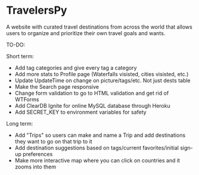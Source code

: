 # TravelersPy

A website with curated travel destinations from across the world that allows users to organize and prioritize their own travel goals and wants.

TO-DO:

Short term:
- Add tag categories and give every tag a category
- Add more stats to Profile page (Waterfalls visisted, cities visisted, etc.)
- Update UpdateTime on change on picture/tags/etc. Not just dests table
- Make the Search page responsive
- Change form validation to go to HTML validation and get rid of WTForms
- Add ClearDB Ignite for online MySQL database through Heroku
- Add SECRET_KEY to environment variables for safety

Long term:
- Add "Trips" so users can make and name a Trip and add destinations they want to go on that trip to it
- Add destination suggestions based on tags/current favorites/initial sign-up preferences
- Make more interactive map where you can click on countries and it zooms into them
